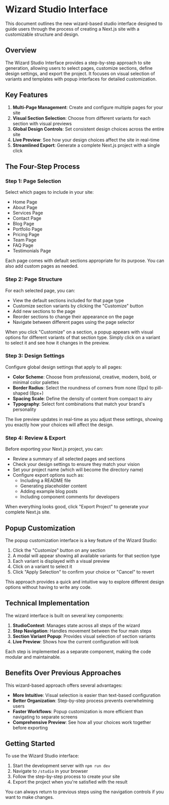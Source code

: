 # Wizard Studio Interface

This document outlines the new wizard-based studio interface designed to guide users through the process of creating a Next.js site with a customizable structure and design.

## Overview

The Wizard Studio Interface provides a step-by-step approach to site generation, allowing users to select pages, customize sections, define design settings, and export the project. It focuses on visual selection of variants and templates with popup interfaces for detailed customization.

## Key Features

1. **Multi-Page Management**: Create and configure multiple pages for your site
2. **Visual Section Selection**: Choose from different variants for each section with visual previews
3. **Global Design Controls**: Set consistent design choices across the entire site
4. **Live Preview**: See how your design choices affect the site in real-time
5. **Streamlined Export**: Generate a complete Next.js project with a single click

## The Four-Step Process

### Step 1: Page Selection

Select which pages to include in your site:

- Home Page
- About Page
- Services Page
- Contact Page
- Blog Page
- Portfolio Page
- Pricing Page
- Team Page
- FAQ Page
- Testimonials Page

Each page comes with default sections appropriate for its purpose. You can also add custom pages as needed.

### Step 2: Page Structure

For each selected page, you can:

- View the default sections included for that page type
- Customize section variants by clicking the "Customize" button
- Add new sections to the page
- Reorder sections to change their appearance on the page
- Navigate between different pages using the page selector

When you click "Customize" on a section, a popup appears with visual options for different variants of that section type. Simply click on a variant to select it and see how it changes in the preview.

### Step 3: Design Settings

Configure global design settings that apply to all pages:

- **Color Scheme**: Choose from professional, creative, modern, bold, or minimal color palettes
- **Border Radius**: Select the roundness of corners from none (0px) to pill-shaped (8px+)
- **Spacing Scale**: Define the density of content from compact to airy
- **Typography**: Select font combinations that match your brand's personality

The live preview updates in real-time as you adjust these settings, showing you exactly how your choices will affect the design.

### Step 4: Review & Export

Before exporting your Next.js project, you can:

- Review a summary of all selected pages and sections
- Check your design settings to ensure they match your vision
- Set your project name (which will become the directory name)
- Configure export options such as:
  - Including a README file
  - Generating placeholder content
  - Adding example blog posts
  - Including component comments for developers

When everything looks good, click "Export Project" to generate your complete Next.js site.

## Popup Customization

The popup customization interface is a key feature of the Wizard Studio:

1. Click the "Customize" button on any section
2. A modal will appear showing all available variants for that section type
3. Each variant is displayed with a visual preview
4. Click on a variant to select it
5. Click "Apply Selection" to confirm your choice or "Cancel" to revert

This approach provides a quick and intuitive way to explore different design options without having to write any code.

## Technical Implementation

The wizard interface is built on several key components:

1. **StudioContext**: Manages state across all steps of the wizard
2. **Step Navigation**: Handles movement between the four main steps
3. **Section Variant Popup**: Provides visual selection of section variants
4. **Live Preview**: Shows how the current configuration will look

Each step is implemented as a separate component, making the code modular and maintainable.

## Benefits Over Previous Approaches

This wizard-based approach offers several advantages:

- **More Intuitive**: Visual selection is easier than text-based configuration
- **Better Organization**: Step-by-step process prevents overwhelming users
- **Faster Workflows**: Popup customization is more efficient than navigating to separate screens
- **Comprehensive Preview**: See how all your choices work together before exporting

## Getting Started

To use the Wizard Studio interface:

1. Start the development server with `npm run dev`
2. Navigate to `/studio` in your browser
3. Follow the step-by-step process to create your site
4. Export the project when you're satisfied with the result

You can always return to previous steps using the navigation controls if you want to make changes.
